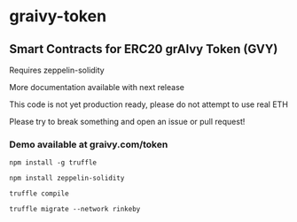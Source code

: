 # graivy-token
## Smart Contracts for ERC20 grAIvy Token (GVY)

Requires zeppelin-solidity

More documentation available with next release

This code is not yet production ready, please do not attempt to use real ETH

Please try to break something and open an issue or pull request!

### Demo available at graivy.com/token
```
npm install -g truffle

npm install zeppelin-solidity

truffle compile

truffle migrate --network rinkeby
```
